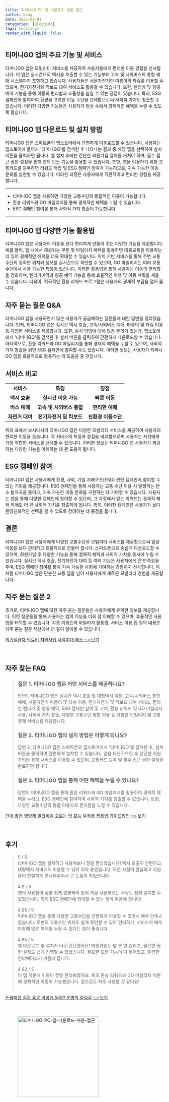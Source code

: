 ```yaml
---
title: 티머니GO PC 앱 다운로드 쉬운 접근
author: bing
date: 2025-02-01
categories: [Blogging]
tags: [writing]
render_with_liquid: false
---
```



<h2 id='주요 기능 및 서비스'>티머니GO 앱의 주요 기능 및 서비스</h2>

<p>티머니GO 앱은 모빌리티 서비스를 제공하여 사용자들에게 편리한 이동 경험을 선사합니다. 이 앱은 실시간으로 택시를 호출할 수 있는 기능부터 고속 및 시외버스의 통합 예매 시스템까지 포함하고 있습니다. 사용자들은 서울자전거인 따릉이와 타슈를 이용할 수 있으며, 전기자전거와 킥보드 대여 서비스도 활용할 수 있습니다. 또한, 렌터카 및 항공 예약 기능을 통해 이동의 편리함과 효율성을 높일 수 있는 장점이 있습니다. 특히, ESG 캠페인에 참여하여 환경을 고려한 이동 수단을 선택함으로써 사회적 가치도 창출할 수 있습니다. 이러한 다양한 기능들은 사용자가 일상 속에서 경제적인 혜택을 누릴 수 있도록 돕습니다.</p>

<h2 id='앱 다운로드 및 설치 방법'>티머니GO 앱 다운로드 및 설치 방법</h2>

<p>티머니GO 앱은 스마트폰의 앱스토어에서 간편하게 다운로드할 수 있습니다. 사용자는 앱스토어에 들어가 '티머니GO'를 검색한 후 나타나는 결과 중 해당 앱을 선택하여 설치 버튼을 클릭하면 됩니다. 앱 설치 후에는 간단한 회원가입 절차를 거쳐야 하며, 필수 접근 권한 설정을 통해 앱의 모든 기능을 활용할 수 있습니다. 또한, 앱을 이용하기 위한 교통카드를 등록하면 리워드 적립 및 ESG 캠페인 참여가 가능하므로, 지속 가능한 이동 문화를 실현할 수 있습니다. 이러한 과정은 사용자에게 직관적이고 편리한 경험을 제공합니다.</p>

<hr />

<ul>
    <li>티머니GO 앱을 사용하면 다양한 교통수단의 통합적인 이용이 가능합니다.</li>
    <li>환승 리워드와 GO 마일리지를 통해 경제적인 혜택을 누릴 수 있습니다.</li>
    <li>ESG 캠페인 참여를 통해 사회적 가치 창출이 가능합니다.</li>
</ul>

<hr />

<h2 id='다양한 기능 활용법'>티머니GO 앱 다양한 기능 활용법</h2>

<p>티머니GO 앱은 사용자의 이동을 보다 편리하게 만들어 주는 다양한 기능을 제공합니다. 예를 들어, 앱 내에서 제공되는 쿠폰 및 마일리지 혜택을 활용하면 대중교통을 이용하는 데 있어 경제적인 혜택을 더욱 확대할 수 있습니다. 위치 기반 서비스를 통해 주변 교통수단의 정확한 위치와 정보를 실시간으로 확인할 수 있으며, GO 마일리지는 여러 교통수단에서 사용 가능한 특징이 있습니다. 이러한 활용법을 통해 사용자는 이동의 편리함을 강화하며, 렌터카예약과 항공 예약 기능을 통해 효율적인 여행 및 이동 계획을 세울 수 있습니다. 더욱이, 적극적인 환승 리워드 프로그램은 사용자의 경제적 부담을 덜어 줍니다.</p>

<h2 id='자주 묻는 질문'>자주 묻는 질문 Q&A</h2>

<p>티머니GO 앱을 사용하면서 많은 사용자가 궁금해하는 질문들에 대한 답변을 정리했습니다. 먼저, 티머니GO 앱은 실시간 택시 호출, 고속/시외버스 예매, 따릉이 및 타슈 이용 등 다양한 서비스를 제공합니다. 또한, 설치 방법에 대해 많은 문의가 있는데, 앱스토어에서 '티머니GO'를 검색한 후 설치 버튼을 클릭하여 간편하게 다운로드할 수 있습니다. 마지막으로, 환승 리워드와 GO 마일리지를 통해 경제적 혜택을 누릴 수 있으며, 사회적 가치 창출을 위한 ESG 캠페인에 참여할 수도 있습니다. 이러한 정보는 사용자가 티머니GO 앱을 효율적으로 활용하는 데 도움을 줄 것입니다.</p>

<h2 id='서비스 비교'>서비스 비교</h2>

<table>
    <tr>
        <td style="text-align: center; height: 17px;"><b>서비스</b></td>
        <td style="text-align: center; height: 17px;"><b>특징</b></td>
        <td style="text-align: center; height: 17px;"><b>장점</b></td>
    </tr>
    <tr>
        <td style="text-align: center; height: 17px;"><b>택시 호출</b></td>
        <td style="text-align: center; height: 17px;"><b>실시간 이용 가능</b></td>
        <td style="text-align: center; height: 17px;"><b>빠른 이동</b></td>
    </tr>
    <tr>
        <td style="text-align: center; height: 17px;"><b>버스 예매</b></td>
        <td style="text-align: center; height: 17px;"><b>고속 및 시외버스 통합</b></td>
        <td style="text-align: center; height: 17px;"><b>편리한 예매</b></td>
    </tr>
    <tr>
        <td style="text-align: center; height: 17px;"><b>자전거 대여</b></td>
        <td style="text-align: center; height: 17px;"><b>전기자전거 및 킥보드</b></td>
        <td style="text-align: center; height: 17px;"><b>친환경 이동수단</b></td>
    </tr>
</table>

<p>위의 표에서 보시다시피 티머니GO 앱은 다양한 모빌리티 서비스를 제공하여 사용자의 편리한 이동을 돕습니다. 각 서비스의 특징과 장점을 비교함으로써 사용자는 자신에게 가장 적합한 서비스를 선택할 수 있습니다. 이러한 정보는 티머니GO 앱 사용자가 제공하는 다양한 기능을 이해하는 데 큰 도움이 됩니다.</p>

<h2 id='ESG 캠페인 참여'>ESG 캠페인 참여</h2>

<p>티머니GO 앱은 사용자에게 환경, 사회, 기업 지배구조(ESG) 관련 캠페인에 참여할 수 있는 기회를 제공합니다. ESG 캠페인을 통해 사용자는 교통 수단 이용 시 발생하는 탄소 발자국을 줄이고, 지속 가능한 이동 문화를 구현하는 데 기여할 수 있습니다. 사용자는 앱을 통해 다양한 캠페인에 참여할 수 있으며, 그 과정에서 얻는 리워드는 경제적 혜택 외에도 더 큰 사회적 가치를 창출하게 됩니다. 특히, 이러한 캠페인은 사용자가 보다 환경친화적인 선택을 할 수 있도록 장려하는 데 중점을 둡니다.</p>

<h2 id='결론'>결론</h2>

<p>티머니GO 앱은 사용자에게 다양한 교통수단과 모빌리티 서비스를 제공함으로써 일상 이동을 보다 편리하고 효율적으로 만들어 줍니다. 스마트폰으로 손쉽게 다운로드할 수 있으며, 회원가입 후 다양한 기능을 통해 경제적 혜택과 사회적 가치를 동시에 누릴 수 있습니다. 실시간 택시 호출, 전기자전거 대여 등 여러 기능은 사용자에게 큰 만족감을 주며, ESG 캠페인 참여를 통해 지속 가능한 사회에 기여하는 경험까지 선사합니다. 이처럼 티머니GO 앱은 단순한 교통 앱을 넘어 사용자에게 새로운 모빌리티 경험을 제공합니다.</p>

<h2 id='자주 묻는 질문 2'>자주 묻는 질문 2</h2>

<p>추가로, 티머니GO 앱에 대한 자주 묻는 질문들은 사용자에게 유익한 정보를 제공합니다. 이런 질문들을 통해 사용자는 앱의 기능을 더욱 잘 이해할 수 있으며, 효율적인 사용법을 터득할 수 있습니다. 각종 리워드와 마일리지 활용법, 서비스 이용 팁 등의 내용은 자주 묻는 질문 섹션에서 더 깊이 알아볼 수 있습니다.</p>


<p><a class="click-button" title="희귀질환자 의료비 지원사업 사각지대 해소" href="https://adkhouse.github.io/posts/%ED%9D%AC%EA%B7%80%EC%A7%88%ED%99%98%EC%9E%90-%EC%9D%98%EB%A3%8C%EB%B9%84-%EC%A7%80%EC%9B%90%EC%82%AC%EC%97%85-%EC%82%AC%EA%B0%81%EC%A7%80%EB%8C%80-%ED%95%B4%EC%86%8C/" rel="dofollow">희귀질환자 의료비 지원사업 사각지대 해소 👈 보기</a></p><br>
<h2 id='자주_찾는_FAQ'>자주 찾는 FAQ</h2>
<div itemscope="" itemtype="https://schema.org/FAQPage"> 
<blockquote> 
<div itemscope="" itemprop="mainEntity" itemtype="https://schema.org/Question"> 
<h3 itemprop="name">질문 1. 티머니GO 앱은 어떤 서비스를 제공하나요?</h3> 
<div itemscope="" itemprop="acceptedAnswer" itemtype="https://schema.org/Answer"> 
<span itemprop="text"> 
<p>답변1. 티머니GO 앱은 실시간 택시 호출 및 대형택시 이용, 고속/시외버스 통합 예매, 서울자전거 따릉이 및 타슈 이용, 전기자전거 및 킥보드 대여 서비스, 편리한 렌터카 및 항공 예약, ESG 캠페인 참여 및 기여, 환승 리워드 및 GO 마일리지 사용, 사회적 가치 창출, 다양한 교통수단 통합 이용 등 다양한 모빌리티 및 교통 결제 서비스를 제공합니다.</p> 
</span> 
</div> 
</div> 
<div itemscope="" itemprop="mainEntity" itemtype="https://schema.org/Question"> 
<h3 itemprop="name">질문 2. 티머니GO 앱의 설치 방법은 어떻게 되나요?</h3> 
<div itemscope="" itemprop="acceptedAnswer" itemtype="https://schema.org/Answer"> 
<span itemprop="text"> 
<p>답변 2. 티머니GO 앱은 스마트폰의 앱스토어에서 '티머니GO'를 검색한 후, 설치 버튼을 클릭하여 간편하게 설치할 수 있습니다. 앱을 다운로드한 후 간단한 회원가입을 통해 서비스를 이용할 수 있으며, 교통카드 등록 및 필수 접근 권한 설정을 완료하면 됩니다.</p> 
</span> 
</div> 
</div> 
<div itemscope="" itemprop="mainEntity" itemtype="https://schema.org/Question"> 
<h3 itemprop="name">질문 3. 티머니GO 앱을 통해 어떤 혜택을 누릴 수 있나요?</h3> 
<div itemscope="" itemprop="acceptedAnswer" itemtype="https://schema.org/Answer"> 
<span itemprop="text"> 
<p>답변3. 티머니GO 앱을 통해 환승 리워드와 GO 마일리지를 활용하여 경제적 혜택을 누리고, ESG 캠페인에 참여하여 사회적 가치를 창출할 수 있습니다. 또한, 다양한 교통수단의 통합 이용으로 편리함을 느낄 수 있습니다.</p> 
</span> 
</div> 
</div> 
</blockquote> 
</div>
<p><a class="click-button" title="간에 좋은 영양제 밀크씨슬 고르는 법 효능 부작용 복용법 가이드라인" href="https://adkhouse.github.io/posts/%EA%B0%84%EC%97%90-%EC%A2%8B%EC%9D%80-%EC%98%81%EC%96%91%EC%A0%9C-%EB%B0%80%ED%81%AC%EC%94%A8%EC%8A%AC-%EA%B3%A0%EB%A5%B4%EB%8A%94-%EB%B2%95-%ED%9A%A8%EB%8A%A5-%EB%B6%80%EC%9E%91%EC%9A%A9-%EB%B3%B5%EC%9A%A9%EB%B2%95-%EA%B0%80%EC%9D%B4%EB%93%9C%EB%9D%BC%EC%9D%B8/" rel="dofollow">간에 좋은 영양제 밀크씨슬 고르는 법 효능 부작용 복용법 가이드라인 👈 보기</a></p><br>
<h2 id='후기'>후기</h2>
<div itemscope itemtype="https://schema.org/Product">
  <blockquote>
  <div itemprop="review" itemscope itemtype="https://schema.org/Review">
      <div itemprop="reviewRating" itemscope itemtype="https://schema.org/Rating"> <span itemprop="ratingValue">5</span> / <span itemprop="bestRating">5</span> </div>
      <span itemprop="reviewBody">티머니GO 앱을 설치하고 사용해보니 정말 편리했습니다! 택시 호출이 간편하고, 대형택시 서비스도 이용할 수 있어 더욱 좋았습니다. 모든 시설이 깔끔하고 직원들이 친절하게 안내해주어서 큰 도움이 되었습니다.</span>
  </div>
  <br>
  <div itemprop="review" itemscope itemtype="https://schema.org/Review">
      <div itemprop="reviewRating" itemscope itemtype="https://schema.org/Rating"> <span itemprop="ratingValue">4.9</span> / <span itemprop="bestRating">5</span> </div>
      <span itemprop="reviewBody">앱의 사용법이 정말 쉽게 설명되어 있어 처음 사용해보는 사람도 쉽게 설치할 수 있었습니다. 특히 ESG 캠페인에 참여할 수 있는 점이 마음에 듭니다!</span>
  </div>
  <br>
  <div itemprop="review" itemscope itemtype="https://schema.org/Review">
      <div itemprop="reviewRating" itemscope itemtype="https://schema.org/Rating"> <span itemprop="ratingValue">4.95</span> / <span itemprop="bestRating">5</span> </div>
      <span itemprop="reviewBody">티머니GO 앱을 통해 다양한 교통수단을 간편하게 이용할 수 있어서 매우 만족스럽습니다. 주변의 교통수단 위치도 쉽게 확인할 수 있어 편리하고, 서비스가 매우 다양해 많은 혜택을 누릴 수 있다는 점이 좋습니다.</span>
  </div>
  <br>
  <div itemprop="review" itemscope itemtype="https://schema.org/Review">
      <div itemprop="reviewRating" itemscope itemtype="https://schema.org/Rating"> <span itemprop="ratingValue">4.85</span> / <span itemprop="bestRating">5</span> </div>
      <span itemprop="reviewBody">앱 다운로드 후 설치가 너무 간단했어요! 회원가입도 몇 분 안 걸리고, 필요한 권한 설정도 쉽게 진행할 수 있었습니다. 필요한 모든 기능이 다 들어있고, 깔끔한 인터페이스가 마음에 듭니다.</span>
  </div>
  <br>
  <div itemprop="review" itemscope itemtype="https://schema.org/Review">
      <div itemprop="reviewRating" itemscope itemtype="https://schema.org/Rating"> <span itemprop="ratingValue">4.92</span> / <span itemprop="bestRating">5</span> </div>
      <span itemprop="reviewBody">이 앱 덕분에 이동이 정말 편리해졌어요. 특히 환승 리워드와 GO 마일리지 덕분에 경제적인 이동이 가능했습니다. 앞으로도 자주 사용할 것 같아요!</span>
  </div>
  <br>
  </blockquote>
</div>
<p><a class="click-button" title="돈꿈해몽 길몽 흉몽 어떻게 될까? 운명의 갈림길" href="https://adkhouse.github.io/posts/%EB%8F%88%EA%BF%88%ED%95%B4%EB%AA%BD-%EA%B8%B8%EB%AA%BD-%ED%9D%89%EB%AA%BD-%EC%96%B4%EB%96%BB%EA%B2%8C-%EB%90%A0%EA%B9%8C-%EC%9A%B4%EB%AA%85%EC%9D%98-%EA%B0%88%EB%A6%BC%EA%B8%B8/" rel="dofollow">돈꿈해몽 길몽 흉몽 어떻게 될까? 운명의 갈림길 👈 보기</a></p><br>
<figure class="image"><img src="https://adkhouse.github.io/assets/img/thumbnail/티머니GO-PC-앱-다운로드-쉬운-접근.webp" alt="티머니GO-PC-앱-다운로드-쉬운-접근" width="256" height="256"></figure>